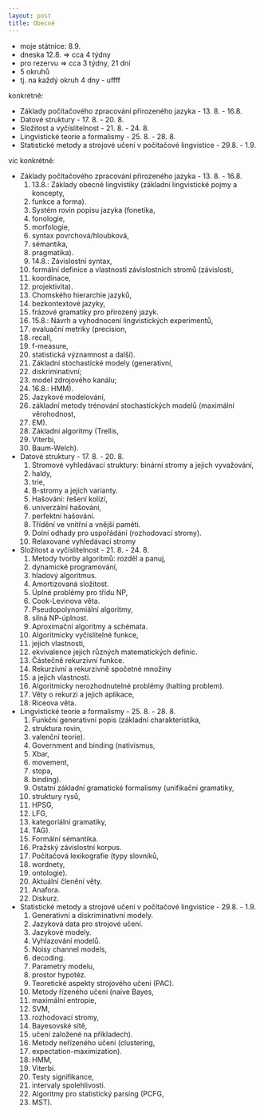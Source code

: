 ```yaml
---
layout: post
title: Obecné
---
```


<!--- takhle se dela matika
<script type="math/tex; mode=display">
\int^1_\kappa
\left[\bigl(1-w^2\bigr)\bigl(\kappa^2-w^2\bigr)\right]^{-1/2} dw
= \frac{4}{\left(1+\sqrt{\kappa}\,\right)^2} K
\left(\left(\frac{1-\sqrt{\kappa}}{1+\sqrt{\kappa}}\right)^{\!\!2}\right)
</script>
-->


* moje státnice: 8.9.
* dneska 12.8. => cca 4 týdny
* pro rezervu => cca 3 týdny, 21 dní
* 5 okruhů 
* tj. na každý okruh 4 dny - uffff

konkrétně:
 
* Základy počítačového zpracování přirozeného jazyka - 13. 8. - 16.8.
* Datové struktury - 17. 8. - 20. 8.
* Složitost a vyčíslitelnost - 21. 8. - 24. 8.
* Lingvistické teorie a formalismy - 25. 8. - 28. 8.
* Statistické metody a strojové učení v počítačové lingvistice - 29.8. - 1.9.

víc konkrétně:



* Základy počítačového zpracování přirozeného jazyka - 13. 8. - 16.8.
    1. 13.8.: Základy obecné lingvistiky (základní lingvistické pojmy a koncepty,   
    2. funkce a forma). 
    3. Systém rovin popisu jazyka (fonetika, 
    4. fonologie, 
    5. morfologie, 
    6. syntax povrchová/hloubková,
    7. sémantika,
    8. pragmatika). 
    9. 14.8.: Závislostní syntax, 
    10. formální definice a vlastnosti závislostních stromů (závislosti, 
    11. koordinace, 
    12. projektivita). 
    13. Chomského hierarchie jazyků, 
    14. bezkontextové jazyky, 
    15. frázové gramatiky pro přirozený jazyk. 
    16. 15.8.: Návrh a vyhodnocení lingvistických experimentů, 
    17. evaluační metriky (precision,
    18. recall, 
    19. f-measure, 
    20. statistická významnost a další). 
    21. Základní stochastické modely (generativní,
    22. diskriminativní; 
    23. model zdrojového kanálu;
    24. 16.8.: HMM). 
    25. Jazykové modelování, 
    26. základní metody trénování stochastických modelů (maximální věrohodnost, 
    27. EM). 
    28. Základní algoritmy (Trellis, 
    29. Viterbi, 
    30. Baum-Welch).
* Datové struktury - 17. 8. - 20. 8.
    1. Stromové vyhledávací struktury: binární stromy a jejich vyvažování, 
    2. haldy, 
    3. trie,
    4. B-stromy a jejich varianty. 
    5. Hašování: řešení kolizí, 
    6. univerzální hašování, 
    7. perfektní hašování. 
    8. Třídění ve vnitřní a vnější paměti. 
    9. Dolní odhady pro uspořádání (rozhodovací stromy).
    10. Relaxované vyhledávací stromy
* Složitost a vyčíslitelnost - 21. 8. - 24. 8.
    1. Metody tvorby algoritmů: rozděl a panuj,
    2. dynamické programování, 
    3. hladový algoritmus. 
    4. Amortizovaná složitost. 
    5. Úplné problémy pro třídu NP, 
    6. Cook-Levinova věta. 
    7. Pseudopolynomiální algoritmy, 
    8. silná NP-úplnost. 
    9. Aproximační algoritmy a schémata. 
    10. Algoritmicky vyčíslitelné funkce, 
    11. jejich vlastnosti, 
    12. ekvivalence jejich různých matematických definic. 
    13. Částečně rekurzivní funkce. 
    14. Rekurzivní a rekurzivně spočetné množiny 
    15. a jejich vlastnosti.
    15. Algoritmicky nerozhodnutelné problémy (halting problem).
    16. Věty o rekurzi a jejich aplikace, 
    17. Riceova věta.
* Lingvistické teorie a formalismy - 25. 8. - 28. 8.
    1. Funkční generativní popis (základní charakteristika, 
    2. struktura rovin, 
    3. valenční teorie). 
    4. Government and binding (nativismus, 
    5. Xbar, 
    6. movement, 
    7. stopa,
    8. binding). 
    9. Ostatní základní gramatické formalismy (unifikační gramatiky, 
    10. struktury rysů,
    11. HPSG, 
    12. LFG, 
    13. kategoriální gramatiky, 
    14. TAG). 
    15. Formální sémantika. 
    16. Pražský závislostní korpus. 
    17. Počítačová lexikografie (typy slovníků, 
    18. wordnety, 
    19. ontologie). 
    20. Aktuální členění věty. 
    21. Anafora. 
    22. Diskurz.
* Statistické metody a strojové učení v počítačové lingvistice - 29.8. - 1.9.
    1. Generativní a diskriminativní modely. 
    2. Jazyková data pro strojové učení.
    3. Jazykové modely. 
    4. Vyhlazování modelů. 
    5. Noisy channel models, 
    6. decoding. 
    7. Parametry modelu, 
    8. prostor hypotéz. 
    9. Teoretické aspekty strojového učení (PAC). 
    10. Metody řízeného učení (naive Bayes, 
    11. maximální entropie,
    12. SVM,
    13. rozhodovací stromy,
    14. Bayesovské sítě,
    15. učení založené na příkladech). 
    16. Metody neřízeného učení (clustering, 
    17. expectation-maximization). 
    18. HMM, 
    19. Viterbi. 
    20. Testy signifikance, 
    21. intervaly spolehlivosti. 
    22. Algoritmy pro statistický parsing (PCFG, 
    23. MST).





